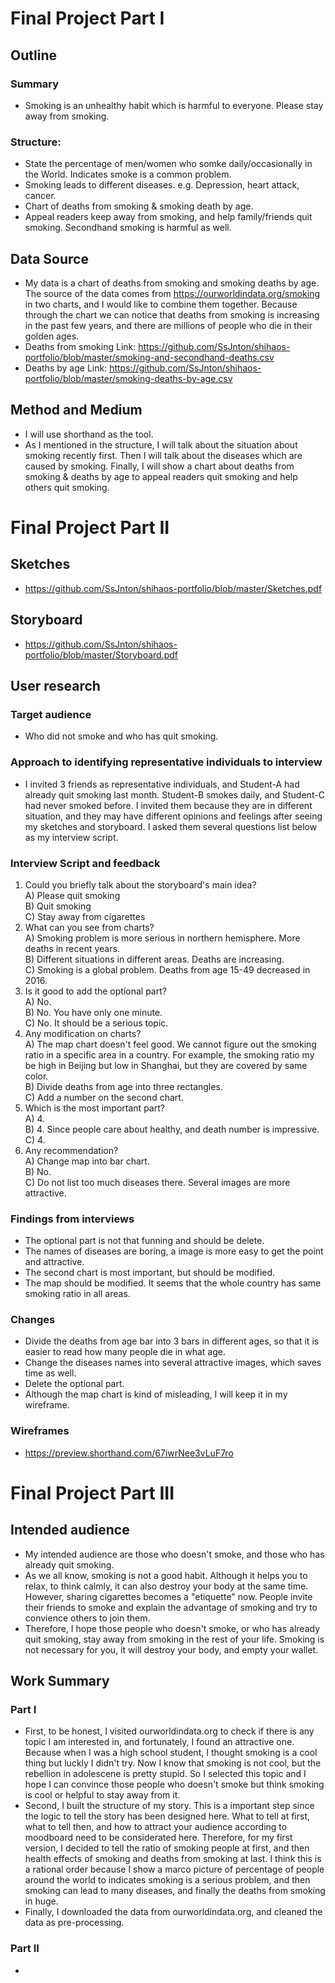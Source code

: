 # Final Project Part I

## Outline
### Summary
* Smoking is an unhealthy habit which is harmful to everyone. Please stay away from smoking.
### Structure:
* State the percentage of men/women who somke daily/occasionally in the World. Indicates smoke is a common problem.
* Smoking leads to different diseases. e.g. Depression, heart attack, cancer.
* Chart of deaths from smoking & smoking death by age.
* Appeal readers keep away from smoking, and help family/friends quit smoking. Secondhand smoking is harmful as well.

## Data Source
* My data is a chart of deaths from smoking and smoking deaths by age. The source of the data comes from  https://ourworldindata.org/smoking in two charts, and I would like to combine them together. Because through the chart we can notice that deaths from smoking is increasing in the past few years, and there are millions of people who die in their golden ages.
* Deaths from smoking Link: https://github.com/SsJnton/shihaos-portfolio/blob/master/smoking-and-secondhand-deaths.csv
* Deaths by age Link: https://github.com/SsJnton/shihaos-portfolio/blob/master/smoking-deaths-by-age.csv

## Method and Medium
* I will use shorthand as the tool.
* As I mentioned in the structure, I will talk about the situation about smoking recently first. Then I will talk about the diseases which are caused by smoking. Finally, I will show a chart about deaths from smoking & deaths by age to appeal readers quit smoking and help others quit smoking.


# Final Project Part II

## Sketches
* https://github.com/SsJnton/shihaos-portfolio/blob/master/Sketches.pdf

## Storyboard
* https://github.com/SsJnton/shihaos-portfolio/blob/master/Storyboard.pdf

## User research
### Target audience
* Who did not smoke and who has quit smoking.

### Approach to identifying representative individuals to interview
* I invited 3 friends as representative individuals, and Student-A had already quit smoking last month. Student-B smokes daily, and Student-C had never smoked before. I invited them because they are in different situation, and they may have different opinions and feelings after seeing my sketches and storyboard. I asked them several questions list below as my interview script.

### Interview Script and feedback
1. Could you briefly talk about the storyboard's main idea?<br/>
A) Please quit smoking<br/>
B) Quit smoking<br/>
C) Stay away from cigarettes<br/>
2. What can you see from charts?<br/>
A) Smoking problem is more serious in northern hemisphere. More deaths in recent years.<br/>
B) Different situations in different areas. Deaths are increasing.<br/>
C) Smoking is a global problem. Deaths from age 15-49 decreased in 2016.<br/>
3. Is it good to add the optional part?<br/>
A) No.<br/>
B) No. You have only one minute.<br/>
C) No. It should be a serious topic.<br/>
4. Any modification on charts?<br/>
A) The map chart doesn't feel good. We cannot figure out the smoking ratio in a specific area in a country. For example, the smoking ratio my be high in Beijing but low in Shanghai, but they are covered by same color.<br/>
B) Divide deaths from age into three rectangles.<br/>
C) Add a number on the second chart.<br/>
5. Which is the most important part?<br/>
A) 4.<br/>
B) 4. Since people care about healthy, and death number is impressive.<br/>
C) 4.<br/>
6. Any recommendation?<br/>
A) Change map into bar chart.<br/>
B) No.<br/>
C) Do not list too much diseases there. Several images are more attractive.<br/>

### Findings from interviews
* The optional part is not that funning and should be delete.
* The names of diseases are boring, a image is more easy to get the point and attractive.
* The second chart is most important, but should be modified.
* The map should be modified. It seems that the whole country has same smoking ratio in all areas.

### Changes
* Divide the deaths from age bar into 3 bars in different ages, so that it is easier to read how many people die in what age.
* Change the diseases names into several attractive images, which saves time as well.
* Delete the optional part. 
* Although the map chart is kind of misleading, I will keep it in my wireframe.

### Wireframes
* https://preview.shorthand.com/67iwrNee3vLuF7ro


# Final Project Part III

## Intended audience
* My intended audience are those who doesn't smoke, and those who has already quit smoking.
* As we all know, smoking is not a good habit. Although it helps you to relax, to think calmly, it can also destroy your body at the same time. However, sharing cigarettes becomes a "etiquette" now. People invite their friends to smoke and explain the advantage of smoking and try to convience others to join them. 
* Therefore, I hope those people who doesn't smoke, or who has already quit smoking, stay away from smoking in the rest of your life. Smoking is not necessary for you, it will destroy your body, and empty your wallet.

## Work Summary
### Part I
* First, to be honest, I visited ourworldindata.org to check if there is any topic I am interested in, and fortunately, I found an attractive one. Because when I was a high school student, I thought smoking is a cool thing but luckly I didn't try. Now I know that smoking is not cool, but the rebellion in adolescene is pretty stupid. So I selected this topic and I hope I can convince those people who doesn't smoke but think smoking is cool or helpful to stay away from it.
* Second, I built the structure of my story. This is a important step since the logic to tell the story has been designed here. What to tell at first, what to tell then, and how to attract your audience according to moodboard need to be considerated here. Therefore, for my first version, I decided to tell the ratio of smoking people at first, and then health effects of smoking and deaths from smoking at last. I think this is a rational order because I show a marco picture of percentage of people around the world to indicates smoking is a serious problem, and then smoking can lead to many diseases, and finally the deaths from smoking in huge. 
* Finally, I downloaded the data from ourworldindata.org, and cleaned the data as pre-processing.

### Part II
* 

